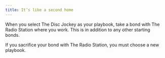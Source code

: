 ```yaml
---
title: It’s like a second home
---
```


When you select The Disc Jockey as your playbook, take a bond with The Radio Station where you work. This is in addition to any other starting bonds.

If you sacrifice your bond with The Radio Station, you must choose a new playbook.
